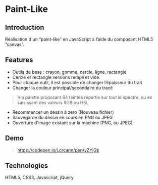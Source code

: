 # Paint-Like

## Introduction
Réalisation d'un “paint-like” en JavaScript à l’aide du composant HTML5 “canvas”.

## Features 

- Outils de base : crayon, gomme, cercle, ligne, rectangle
- Cercle et rectangle versions rempli et vide.
- Pour chaque outil, il est possible de changer l’épaisseur du trait
- Changer la couleur principal/secondaire du tracé
> Via palette proposant 64 teintes répartie sur tout le spectre, ou en saisissant des valeurs RGB ou HSL 
- Recommencer un dessin à zero (Nouveau fichier)
- Sauvegarde du dessin en cours en PNG ou JPEG
- Ouverture d'image existant sur la machine (PNG, ou JPEG)

## Demo
> https://codepen.io/Lorcann/pen/yZYjGb

## Technologies
HTML5, CSS3, Javascript, jQuery
